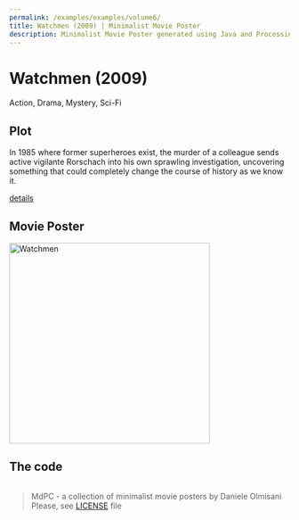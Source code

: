 ```yaml
---
permalink: /examples/examples/volume6/
title: Watchmen (2009) | Minimalist Movie Poster
description: Minimalist Movie Poster generated using Java and Processing.
---
```


# Watchmen (2009)

Action, Drama, Mystery, Sci-Fi

## Plot
In 1985 where former superheroes exist, the murder of a colleague sends active vigilante Rorschach into his own sprawling investigation, uncovering something that could completely change the course of history as we know it.

[details](https://www.imdb.com/title/tt0409459/)

## Movie Poster
<img src=""  width="360px" title="Watchmen">


## The code
```java

```

> MdPC - a collection of minimalist movie posters
> by Daniele Olmisani
> Please, see [LICENSE](../../../LICENSE) file
